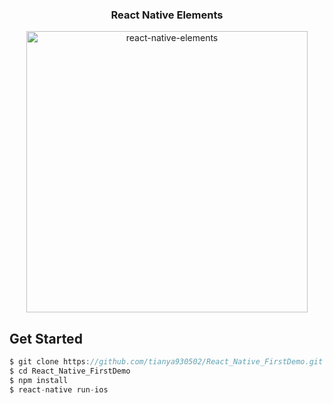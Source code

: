 
<h3 align="center">
  React Native Elements
</h3>

<p align="center">
  <img alt="react-native-elements" src="./src/image/react-navigation.pdf" width="450">
</p>

## Get Started

```js
$ git clone https://github.com/tianya930502/React_Native_FirstDemo.git
$ cd React_Native_FirstDemo
$ npm install
$ react-native run-ios
```


